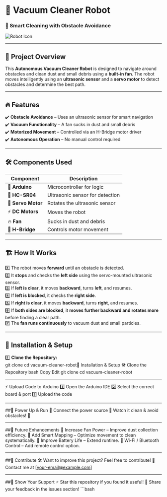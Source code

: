 # 🚀 Vacuum Cleaner Robot  

### 🤖 Smart Cleaning with Obstacle Avoidance  

![Robot Icon](https://img.icons8.com/external-flat-icons-pause-08/64/000000/external-robot-automation-flat-icons-pause-08.png)

---

## 🌟 Project Overview  
This **Autonomous Vacuum Cleaner Robot** is designed to navigate around obstacles and clean dust and small debris using a **built-in fan**. The robot moves intelligently using an **ultrasonic sensor** and a **servo motor** to detect obstacles and determine the best path.

---

## 🔥 Features  
✔️ **Obstacle Avoidance** – Uses an ultrasonic sensor for smart navigation  
✔️ **Vacuum Functionality** – A fan sucks in dust and small debris  
✔️ **Motorized Movement** – Controlled via an H-Bridge motor driver  
✔️ **Autonomous Operation** – No manual control required  

---

## 🛠️ Components Used  
| Component          | Description                     |
|-------------------|--------------------------------|
| 🎯 **Arduino**    | Microcontroller for logic     |
| 📡 **HC-SR04**   | Ultrasonic sensor for detection |
| 🔄 **Servo Motor** | Rotates the ultrasonic sensor |
| ⚡ **DC Motors**  | Moves the robot                |
| 🔥 **Fan**        | Sucks in dust and debris      |
| 🔌 **H-Bridge**  | Controls motor movement        |

---

## 🏗️ How It Works  
1️⃣ The robot moves **forward** until an obstacle is detected.  
2️⃣ It **stops** and checks the **left side** using the servo-mounted ultrasonic sensor.  
3️⃣ If **left is clear**, it moves **backward**, turns **left**, and resumes.  
4️⃣ If **left is blocked**, it checks the **right side**.  
5️⃣ If **right is clear**, it moves **backward**, turns **right**, and resumes.  
6️⃣ If **both sides are blocked**, it **moves further backward and rotates more** before finding a clear path.  
7️⃣ The **fan runs continuously** to vacuum dust and small particles.  

---

## 🚀 Installation & Setup  
1️⃣ **Clone the Repository:**  
 git clone <your-repo-url>
cd vacuum-cleaner-robot🚀 Installation & Setup
🛠️ Clone the Repository
bash
Copy
Edit
git clone <your-repo-url>
cd vacuum-cleaner-robot

---

⚡ Upload Code to Arduino
1️⃣ Open the Arduino IDE
2️⃣ Select the correct board & port
3️⃣ Upload the code


---


##🔋 Power Up & Run
🔹 Connect the power source
🔹 Watch it clean & avoid obstacles! 🎉


---


##🔮 Future Enhancements
🔹 Increase Fan Power – Improve dust collection efficiency.
🔹 Add Smart Mapping – Optimize movement to clean systematically.
🔹 Improve Battery Life – Extend runtime.
🔹 Wi-Fi / Bluetooth Control – Add remote control option.


---


##🤝 Contribute
🛠️ Want to improve this project? Feel free to contribute!
📩 Contact me at [your-email@example.com]

---

##🌟 Show Your Support
⭐ Star this repository if you found it useful!
💬 Share your feedback in the issues section!
       ```bash

